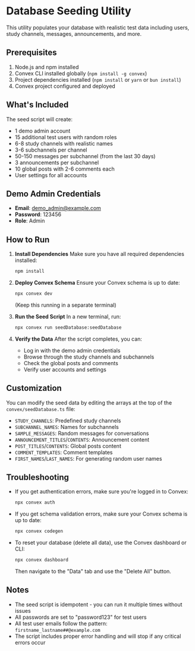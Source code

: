 # Database Seeding Utility

This utility populates your database with realistic test data including users, study channels, messages, announcements, and more.

## Prerequisites

1. Node.js and npm installed
2. Convex CLI installed globally (`npm install -g convex`)
3. Project dependencies installed (`npm install` or `yarn` or `bun install`)
4. Convex project configured and deployed

## What's Included

The seed script will create:

- 1 demo admin account
- 15 additional test users with random roles
- 6-8 study channels with realistic names
- 3-6 subchannels per channel
- 50-150 messages per subchannel (from the last 30 days)
- 3 announcements per subchannel
- 10 global posts with 2-6 comments each
- User settings for all accounts

## Demo Admin Credentials

- **Email**: demo_admin@example.com
- **Password**: 123456
- **Role**: Admin

## How to Run

1. **Install Dependencies**
   Make sure you have all required dependencies installed:
   ```bash
   npm install
   ```

2. **Deploy Convex Schema**
   Ensure your Convex schema is up to date:
   ```bash
   npx convex dev
   ```
   (Keep this running in a separate terminal)

3. **Run the Seed Script**
   In a new terminal, run:
   ```bash
   npx convex run seedDatabase:seedDatabase
   ```

4. **Verify the Data**
   After the script completes, you can:
   - Log in with the demo admin credentials
   - Browse through the study channels and subchannels
   - Check the global posts and comments
   - Verify user accounts and settings

## Customization

You can modify the seed data by editing the arrays at the top of the `convex/seedDatabase.ts` file:

- `STUDY_CHANNELS`: Predefined study channels
- `SUBCHANNEL_NAMES`: Names for subchannels
- `SAMPLE_MESSAGES`: Random messages for conversations
- `ANNOUNCEMENT_TITLES`/`CONTENTS`: Announcement content
- `POST_TITLES`/`CONTENTS`: Global posts content
- `COMMENT_TEMPLATES`: Comment templates
- `FIRST_NAMES`/`LAST_NAMES`: For generating random user names

## Troubleshooting

- If you get authentication errors, make sure you're logged in to Convex:
  ```bash
  npx convex auth
  ```

- If you get schema validation errors, make sure your Convex schema is up to date:
  ```bash
  npx convex codegen
  ```

- To reset your database (delete all data), use the Convex dashboard or CLI:
  ```bash
  npx convex dashboard
  ```
  Then navigate to the "Data" tab and use the "Delete All" button.

## Notes

- The seed script is idempotent - you can run it multiple times without issues
- All passwords are set to "password123" for test users
- All test user emails follow the pattern: `firstname_lastname##@example.com`
- The script includes proper error handling and will stop if any critical errors occur

